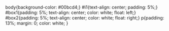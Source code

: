 body{background-color: #00bcd4;}
#i1{text-align: center;
padding: 5%;}
#box1{padding: 5%;
text-align: center;
color: white; 
float: left;}
#box2{padding: 5%;
text-align: center;
color: white; 
float: right;}
p{padding: 13%;
margin: 0;
color: white; }
